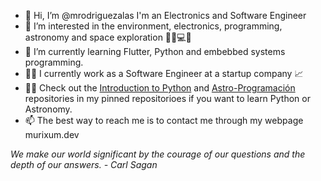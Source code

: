 - 👋 Hi, I’m @mrodriguezalas I'm an Electronics and Software Engineer
- 👀 I’m interested in the environment, electronics, programming, astronomy and space exploration 🌌📡💻🚀
- 🌱 I’m currently learning Flutter, Python and embebbed systems programming.
- 🧙‍♂️ I currently work as a Software Engineer at a startup company 📈
- 👨‍💻 Check out the [Introduction to Python](https://github.com/ninehubcr/intro-a-python-hc02) and [Astro-Programación](https://github.com/mrodriguezalas/Astro-Programacion) repositories in my pinned repositorioes if you want to learn Python or Astronomy.
- 📫 The best way to reach me is to contact me through my webpage murixum.dev

_We make our world significant by the courage of our questions and the depth of our answers. - Carl Sagan_
